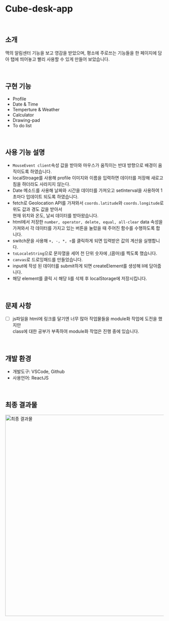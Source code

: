 # Cube-desk-app

<br>

## 소개
맥의 알림센터 기능을 보고 영감을 받았으며, 평소에 주로쓰는 기능들을 한 페이지에 담아 탭에 띄어놓고 빨리 사용할 수 있게 만들어 보았습니다.

<br>

## 구현 기능
  - Profile
  - Date & Time
  - Temperture & Weather
  - Calculator
  - Drawing-pad 
  - To do list

<br>

## 사용 기능 설명 
  - `MouseEvent client`속성 값을 받아와 마우스가 움직이는 반대 방향으로 배경이 움직이도록 하였습니다.
  - localStroage를 사용해 profile 이미지와 이름을 입력하면 데이터를 저장해 새로고침을 하더라도 사라지지 않는다.
  - Date 메소드를 사용해 날짜와 시간을 데이터를 가져오고 setInterval을 사용하여 1초마다 업데이트 되도록 하였습니다.
  - fetch로 Geolocation API를 가져와서 `coords.latitude`와 `coords.longitude`로 위도 값과 경도 값을 받아서<br />
  현재 위치와 온도, 날씨 데이터를 받아왔습니다.
  - html에서 저장한 `number, operator, delete, equal, all-clear` data 속성을 가져와서 각 데이터를 가지고 있는 버튼을 눌렀을 때 주어진 함수를 수행하도록 합니다.
  - switch문을 사용해 `+, -, *, ÷`를 클릭하게 되면 입력받은 값의 계산을 실행합니다.
  - `toLocaleString`으로 문자열을 세어 천 단위 숫자에 ,(콤마)를 찍도록 했습니다.
  - `canvas`로 드로잉패드를 만들었습니다.
  - input에 작성 된 데이터를 submit하게 되면 createElement를 생성해 li에 담아줍니다.
  - 해당 element를 클릭 시 해당 li를 삭제 후 localStorage에 저장시킵니다.

<br>

## 문제 사항
  - [ ] js파일을 html에 링크를 달기엔 너무 많아 작업물들을 module화 작업에 도전을 했지만<br />
    class에 대한 공부가 부족하여 module화 작업은 진행 중에 있습니다.

<br>

## 개발 환경
  - 개발도구: VSCode, Github
  - 사용언어: ReactJS

<br>

## 최종 결과물
<img width="640" alt="최종 결과물" src="https://user-images.githubusercontent.com/93115007/160104282-04e28a84-eed3-4d57-9b7c-4a18c978eba3.png">